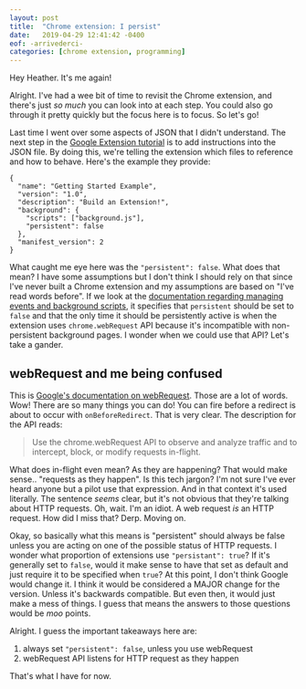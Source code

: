 ```yaml
---
layout: post
title:  "Chrome extension: I persist"
date:   2019-04-29 12:41:42 -0400
eof: -arrivederci-
categories: [chrome extension, programming]
---
```


Hey Heather. It's me again!

Alright. I've had a wee bit of time to revisit the Chrome extension, and there's
just *so much* you can look into at each step. You could also go through it
pretty quickly but the focus here is to focus. So let's go!

Last time I went over some aspects of JSON that I didn't understand. The next
step in the [Google Extension tutorial][google-tutorial] is to add instructions
into the JSON file. By doing this, we're telling the extension which files to
reference and how to behave. Here's the example they provide:

```
{
  "name": "Getting Started Example",
  "version": "1.0",
  "description": "Build an Extension!",
  "background": {
    "scripts": ["background.js"],
    "persistent": false
  },
  "manifest_version": 2
}
```

What caught me eye here was the `"persistent": false`. What does that mean? I
have some assumptions but I don't think I should rely on that since I've never
built a Chrome extension and my assumptions are based on "I've read words
before". If we look at the [documentation regarding managing events and
background scripts][google-background], it specifies that `persistent` should be
set to `false` and that the only time it should be persistently active is when
the extension uses `chrome.webRequest` API because it's incompatible with
non-persistent background pages. I wonder when we could use that API? Let's take
a gander.

## webRequest and me being confused

This is [Google's documentation on webRequest][google-webRequest]. Those are a
lot of words. Wow! There are so many things you can do! You can fire before a
redirect is about to occur with `onBeforeRedirect`. That is very clear. The
description for the API reads:

> Use the chrome.webRequest API to observe and analyze traffic and to intercept,
> block, or modify requests in-flight.

What does in-flight even mean? As they are happening? That would make sense..
"requests as they happen". Is this tech jargon? I'm not sure I've ever heard
anyone but a pilot use that expression. And in that context it's used literally.
The sentence *seems* clear, but it's not obvious that they're talking about HTTP
requests. Oh, wait. I'm an idiot. A web request *is* an HTTP request. How did I
miss that? Derp. Moving on. 

Okay, so basically what this means is "persistent" should always be false unless
you are acting on one of the possible status of HTTP requests. I wonder what
proportion of extensions use `"persistant": true`? If it's generally set to
`false`, would it make sense to have that set as default and just require it to
be specified when `true`? At this point, I don't think Google would change it. I
think it would be considered a MAJOR change for the version. Unless it's
backwards compatible. But even then, it would just make a mess of things. I
guess that means the answers to those questions would be *moo* points.

Alright. I guess the important takeaways here are: 
1. always set `"persistent": false`, unless you use webRequest
2. webRequest API listens for HTTP request as they happen

That's what I have for now.

[google-tutorial]: https://developer.chrome.com/extensions/getstarted
[google-background]: https://developer.chrome.com/extensions/background_pages
[google-webRequest]: https://developer.chrome.com/extensions/webRequest
